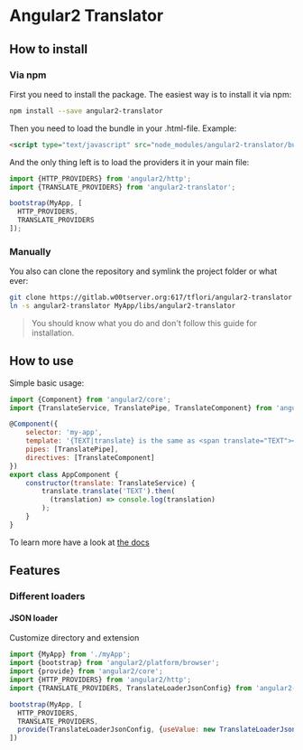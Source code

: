 # Angular2 Translator

## How to install

### Via npm
First you need to install the package. The easiest way is to install it via npm:
```bash
npm install --save angular2-translator
```

Then you need to load the bundle in your .html-file. Example:
```html
<script type="text/javascript" src="node_modules/angular2-translator/bundles/angular2-translator.js"></script>
```

And the only thing left is to load the providers it in your main file:
```javascript
import {HTTP_PROVIDERS} from 'angular2/http';
import {TRANSLATE_PROVIDERS} from 'angular2-translator';

bootstrap(MyApp, [
  HTTP_PROVIDERS,
  TRANSLATE_PROVIDERS
]);
```

### Manually
You also can clone the repository and symlink the project folder or what ever:
```bash
git clone https://gitlab.w00tserver.org:617/tflori/angular2-translator
ln -s angular2-translator MyApp/libs/angular2-translator
```
> You should know what you do and don't follow this guide for installation.

## How to use

Simple basic usage:
```javascript
import {Component} from 'angular2/core';
import {TranslateService, TranslatePipe, TranslateComponent} from 'angular2-translator';

@Component({
    selector: 'my-app',
    template: '{TEXT|translate} is the same as <span translate="TEXT"></span>',
    pipes: [TranslatePipe],
    directives: [TranslateComponent]
})
export class AppComponent {
    constructor(translate: TranslateService) {
        translate.translate('TEXT').then(
          (translation) => console.log(translation)
        );
    }
}
```

To learn more have a look at [the docs](https://gitlab.w00tserver.org:617/tflori/angular2-translator/blob/master/docs/index.md)

## Features
### Different loaders
#### JSON loader

Customize directory and extension
```javascript
import {MyApp} from './myApp';
import {bootstrap} from 'angular2/platform/browser';
import {provide} from 'angular2/core';
import {HTTP_PROVIDERS} from 'angular2/http';
import {TRANSLATE_PROVIDERS, TranslateLoaderJsonConfig} from 'angular2-translator';

bootstrap(MyApp, [
  HTTP_PROVIDERS,
  TRANSLATE_PROVIDERS,
  provide(TranslateLoaderJsonConfig, {useValue: new TranslateLoaderJsonConfig('app/localization', '-lang.json')})
])
```
